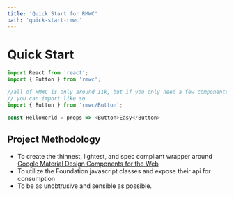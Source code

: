 ```yaml
---
title: 'Quick Start for RMWC'
path: 'quick-start-rmwc'
---
```


# Quick Start

```javascript
import React from 'react';
import { Button } from 'rmwc';

//all of RMWC is only around 11k, but if you only need a few components
// you can import like so
import { Button } from 'rmwc/Button';

const HelloWorld = props => <Button>Easy</Button>
```

## Project Methodology

- To create the thinnest, lightest, and spec compliant wrapper around [Google Material Design Components for the Web][1]
- To utilize the Foundation javascript classes and expose their api for consumption
- To be as unobtrusive and sensible as possible.

[1]: https://material.io/components/web/
